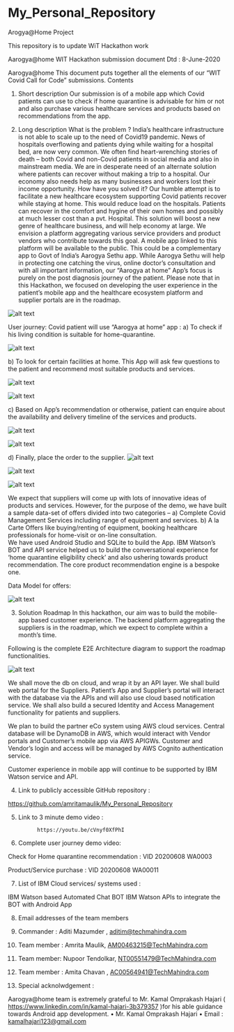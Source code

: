 # My_Personal_Repository
Arogya@Home Project

This repository is to update WiT Hackathon work

Aarogya@home WIT Hackathon submission document
Dtd : 8-June-2020

Aarogya@home
This document puts together all the elements of our “WIT Covid Call for Code” submissions. 
Contents
1.	Short description
Our submission is of a mobile app which Covid patients can use to check if home quarantine is advisable for him or not and also purchase various healthcare services and products based on recommendations from the app. 

2.	Long description
What is the problem ? 
India’s healthcare infrastructure is not able to scale up to the need of Covid19 pandemic. News of hospitals overflowing and patients dying while waiting for a hospital bed, are now very common. We often find heart-wrenching stories of death – both Covid and non-Covid patients in social media and also in mainstream media. We are in desperate need of an alternate solution where patients can recover without making a trip to a hospital. 
Our economy also needs help as many businesses and workers lost their income opportunity. 
How have you solved it? 
Our humble attempt is to facilitate a new healthcare ecosystem supporting Covid patients recover while staying at home. 
This would reduce load on the hospitals. Patients can recover in the comfort and hygine of their own homes and possibly at much lesser cost than a pvt. Hospital. This solution will boost a new genre of healthcare business, and will help economy at large.
We envision a platform aggregating various service providers and product vendors who contribute towards this goal. A mobile app linked to this platform will be available to the public. This could be a complementary app to Govt of India’s Aarogya Sethu app. While Aarogya Sethu will help in protecting one catching the virus, online doctor’s consultation and with all important information, our “Aarogya at home” App’s focus is purely on the post diagnosis journey of the patient. 
Please note that in this Hackathon, we focused on developing the user experience in the patient’s mobile app and the healthcare ecosystem platform and supplier portals are in the roadmap. 

![alt text](https://github.com/amritamaulik/My_Personal_Repository/blob/master/WIT%20Hackathon%20Images/img-1.png)


 
User journey: 
Covid patient will use “Aarogya at home” app :
a)	To check if his living condition is suitable for home-quarantine.  

![alt text](https://github.com/amritamaulik/My_Personal_Repository/blob/master/WIT%20Hackathon%20Images/img-2.png)


b)	To look for certain facilities at home. This App will ask few questions to the patient and recommend most suitable products and services. 

 ![alt text](https://github.com/amritamaulik/My_Personal_Repository/blob/master/WIT%20Hackathon%20Images/img-3.png)
 
 ![alt text](https://github.com/amritamaulik/My_Personal_Repository/blob/master/WIT%20Hackathon%20Images/img-4.png)
 
c)	Based on App’s recommendation or otherwise, patient can enquire about the availability and delivery timeline of the services and products.
 
![alt text](https://github.com/amritamaulik/My_Personal_Repository/blob/master/WIT%20Hackathon%20Images/img-5.png)


![alt text](https://github.com/amritamaulik/My_Personal_Repository/blob/master/WIT%20Hackathon%20Images/img-6.png)



 
d)	Finally, place the order to the supplier. 
 ![alt text](https://github.com/amritamaulik/My_Personal_Repository/blob/master/WIT%20Hackathon%20Images/img-7.png)
 
 
 ![alt text](https://github.com/amritamaulik/My_Personal_Repository/blob/master/WIT%20Hackathon%20Images/img-8.png)
 
 
 ![alt text](https://github.com/amritamaulik/My_Personal_Repository/blob/master/WIT%20Hackathon%20Images/img-9.png)
 
 
We expect that suppliers will come up with lots of innovative ideas of products and services. 
However, for the purpose of the demo, we have built a sample data-set of offers divided into two categories –
a)	Complete Covid Management Services including range of equipment and services. 
b)	A la Carte Offers like buying/renting of equipment, booking healthcare professionals for home-visit or on-line consultation.  
We have used Android Studio and SQLite to build the App. IBM Watson’s BOT and API service helped us to build the conversational experience for ‘home quarantine eligibility check’ and also ushering towards product recommendation. The core product recommendation engine is a bespoke one. 

Data Model for offers:
 
![alt text](https://github.com/amritamaulik/My_Personal_Repository/blob/master/WIT%20Hackathon%20Images/img-10.png)


3.	Solution Roadmap
In this hackathon, our aim was to build the mobile-app based customer experience. The backend platform aggregating the suppliers is in the roadmap, which we expect to complete within a month’s time. 

Following is the complete E2E Architecture diagram to support the roadmap functionalities. 

![alt text](https://github.com/amritamaulik/My_Personal_Repository/blob/master/WIT%20Hackathon%20Images/img-11.png)



We shall move the db on cloud, and wrap it by an API layer. We shall build web portal for the Suppliers. 
Patient’s App and Supplier’s portal will interact with the database via the APIs and will also use cloud based notification service. 
We shall also build a secured Identity and Access Management functionality for patients and suppliers.   

We plan to build the partner eCo system using AWS cloud services.  Central database will be DynamoDB in AWS, which would interact with Vendor portals and Customer’s mobile app via AWS APIGWs. 
Customer and Vendor’s login and access will be managed by AWS Cognito authentication service. 

Customer experience in mobile app will continue to be supported by IBM Watson service and API. 


4.	Link to publicly accessible GitHub repository :

https://github.com/amritamaulik/My_Personal_Repository

5.	Link to 3 minute demo video :

              https://youtu.be/cVnyf0XfPhI

6.	Complete user journey demo video:

Check for Home quarantine recommendation : 
VID 20200608 WA0003 

Product/Service purchase : 
VID 20200608 WA00011 


7.	List of IBM Cloud services/ systems used :

IBM Watson based Automated Chat BOT
IBM Watson APIs to integrate the BOT with Android App

8.	Email addresses of the team members

1.	Commander : Aditi Mazumder , aditim@techmahindra.com
2.	Team member : Amrita Maulik, AM00463215@TechMahindra.com
3.	Team member: Nupoor Tendolkar, NT00551479@TechMahindra.com
4.	Team member : Amita Chavan , AC00564941@TechMahindra.com


9.	Special acknolwdgement : 

Aarogya@home team is extremely grateful to Mr. Kamal Omprakash Hajari ( https://www.linkedin.com/in/kamal-hajari-3b379357 )for his able guidance towards Android app development. 
•	Mr. Kamal Omprakash Hajari
•	Email : kamalhajari123@gmail.com
